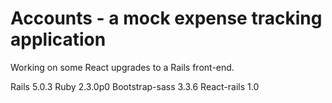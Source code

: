 # Accounts  - a mock expense tracking application

Working on some React upgrades to a Rails front-end.

Rails 5.0.3
Ruby 2.3.0p0
Bootstrap-sass 3.3.6
React-rails 1.0
